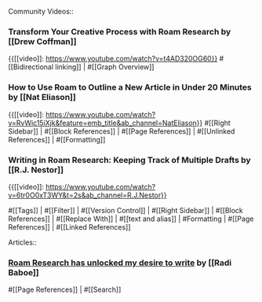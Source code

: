 Community Videos::

### Transform Your Creative Process with Roam Research by [[Drew Coffman]]

{{[[video]]: https://www.youtube.com/watch?v=t4AD320OG60}}
#[[Bidirectional linking]] | #[[Graph Overview]]

### How to Use Roam to Outline a New Article in Under 20 Minutes by [[Nat Eliason]]

{{[[video]]: https://www.youtube.com/watch?v=RvWic15iXjk&feature=emb_title&ab_channel=NatEliason}}
#[[Right Sidebar]] | #[[Block References]] | #[[Page References]] | #[[Unlinked References]] | #[[Formatting]]

### Writing in Roam Research: Keeping Track of Multiple Drafts by [[R.J. Nestor]]

{{[[video]]: https://www.youtube.com/watch?v=6tr0O0xT3WY&t=2s&ab_channel=R.J.Nestor}}

#[[Tags]] | #[[Filter]] | #[[Version Control]] | #[[Right Sidebar]] | #[[Block References]] | #[[Replace With]] | #[[text and alias]] | #Formatting |  #[[Page References]] | #[[Linked References]]

Articles::

### [Roam Research has unlocked my desire to write](https://radi.blog/roam-research-has-unlocked-my-desire-to-write/) by [[Radi Baboe]]

#[[Page References]] | #[[Search]]

